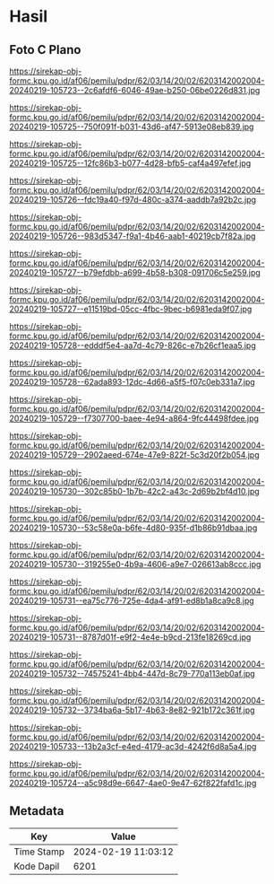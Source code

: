 # Hasil

## Foto C Plano

https://sirekap-obj-formc.kpu.go.id/af06/pemilu/pdpr/62/03/14/20/02/6203142002004-20240219-105723--2c6afdf6-6046-49ae-b250-06be0226d831.jpg

https://sirekap-obj-formc.kpu.go.id/af06/pemilu/pdpr/62/03/14/20/02/6203142002004-20240219-105725--750f091f-b031-43d6-af47-5913e08eb839.jpg

https://sirekap-obj-formc.kpu.go.id/af06/pemilu/pdpr/62/03/14/20/02/6203142002004-20240219-105725--12fc86b3-b077-4d28-bfb5-caf4a497efef.jpg

https://sirekap-obj-formc.kpu.go.id/af06/pemilu/pdpr/62/03/14/20/02/6203142002004-20240219-105726--fdc19a40-f97d-480c-a374-aaddb7a92b2c.jpg

https://sirekap-obj-formc.kpu.go.id/af06/pemilu/pdpr/62/03/14/20/02/6203142002004-20240219-105726--983d5347-f9a1-4b46-aab1-40219cb7f82a.jpg

https://sirekap-obj-formc.kpu.go.id/af06/pemilu/pdpr/62/03/14/20/02/6203142002004-20240219-105727--b79efdbb-a699-4b58-b308-091706c5e259.jpg

https://sirekap-obj-formc.kpu.go.id/af06/pemilu/pdpr/62/03/14/20/02/6203142002004-20240219-105727--e11519bd-05cc-4fbc-9bec-b6981eda9f07.jpg

https://sirekap-obj-formc.kpu.go.id/af06/pemilu/pdpr/62/03/14/20/02/6203142002004-20240219-105728--edddf5e4-aa7d-4c79-826c-e7b26cf1eaa5.jpg

https://sirekap-obj-formc.kpu.go.id/af06/pemilu/pdpr/62/03/14/20/02/6203142002004-20240219-105728--62ada893-12dc-4d66-a5f5-f07c0eb331a7.jpg

https://sirekap-obj-formc.kpu.go.id/af06/pemilu/pdpr/62/03/14/20/02/6203142002004-20240219-105729--f7307700-baee-4e94-a864-9fc44498fdee.jpg

https://sirekap-obj-formc.kpu.go.id/af06/pemilu/pdpr/62/03/14/20/02/6203142002004-20240219-105729--2902aeed-674e-47e9-822f-5c3d20f2b054.jpg

https://sirekap-obj-formc.kpu.go.id/af06/pemilu/pdpr/62/03/14/20/02/6203142002004-20240219-105730--302c85b0-1b7b-42c2-a43c-2d69b2bf4d10.jpg

https://sirekap-obj-formc.kpu.go.id/af06/pemilu/pdpr/62/03/14/20/02/6203142002004-20240219-105730--53c58e0a-b6fe-4d80-935f-d1b86b91dbaa.jpg

https://sirekap-obj-formc.kpu.go.id/af06/pemilu/pdpr/62/03/14/20/02/6203142002004-20240219-105730--319255e0-4b9a-4606-a9e7-026613ab8ccc.jpg

https://sirekap-obj-formc.kpu.go.id/af06/pemilu/pdpr/62/03/14/20/02/6203142002004-20240219-105731--ea75c776-725e-4da4-af91-ed8b1a8ca9c8.jpg

https://sirekap-obj-formc.kpu.go.id/af06/pemilu/pdpr/62/03/14/20/02/6203142002004-20240219-105731--8787d01f-e9f2-4e4e-b9cd-213fe18269cd.jpg

https://sirekap-obj-formc.kpu.go.id/af06/pemilu/pdpr/62/03/14/20/02/6203142002004-20240219-105732--74575241-4bb4-447d-8c79-770a113eb0af.jpg

https://sirekap-obj-formc.kpu.go.id/af06/pemilu/pdpr/62/03/14/20/02/6203142002004-20240219-105732--3734ba6a-5b17-4b63-8e82-921b172c361f.jpg

https://sirekap-obj-formc.kpu.go.id/af06/pemilu/pdpr/62/03/14/20/02/6203142002004-20240219-105733--13b2a3cf-e4ed-4179-ac3d-4242f6d8a5a4.jpg

https://sirekap-obj-formc.kpu.go.id/af06/pemilu/pdpr/62/03/14/20/02/6203142002004-20240219-105724--a5c98d9e-6647-4ae0-9e47-62f822fafd1c.jpg


## Metadata

| Key        | Value               |
| ---------- | ------------------- |
| Time Stamp | 2024-02-19 11:03:12 |
| Kode Dapil | 6201                |



